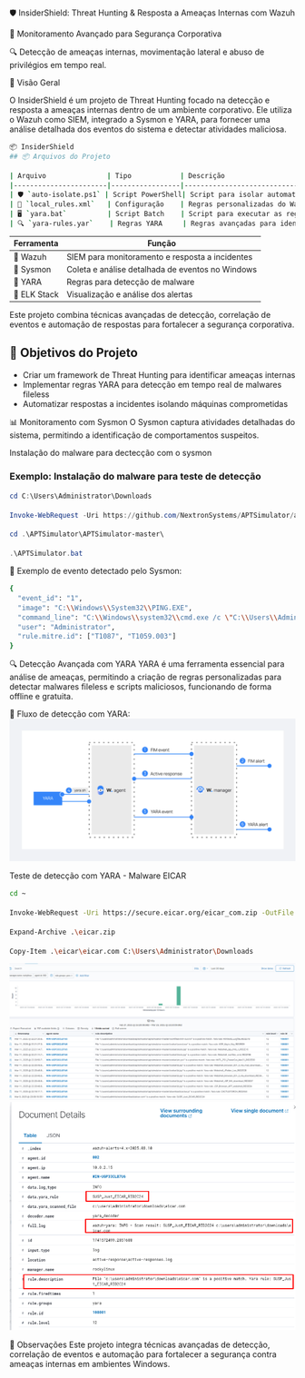 🛡️ InsiderShield: Threat Hunting & Resposta a Ameaças Internas com Wazuh

🚀 Monitoramento Avançado para Segurança Corporativa

🔍 Detecção de ameaças internas, movimentação lateral e abuso de privilégios em tempo real.

📌 Visão Geral

O InsiderShield é um projeto de Threat Hunting focado na detecção e resposta a ameaças internas dentro de um ambiente corporativo. Ele utiliza o Wazuh como SIEM, integrado a Sysmon e YARA, para fornecer uma análise detalhada dos eventos do sistema e detectar atividades maliciosa.


```bash
📦 InsiderShield
## 📦 Arquivos do Projeto

| Arquivo               | Tipo            | Descrição                                                                                          |
|-----------------------|-----------------|--------------------------------------------------------------------------------------------------|
| 🛡️ `auto-isolate.ps1` | Script PowerShell| Script para isolar automaticamente máquinas comprometidas, ativando resposta rápida.             |
| 📘 `local_rules.xml`   | Configuração    | Regras personalizadas do Wazuh focadas na detecção de ameaças internas e atividades suspeitas.   |
| 🖥️ `yara.bat`          | Script Batch    | Script para executar as regras YARA no ambiente de monitoramento local.                          |
| 🔍 `yara-rules.yar`    | Regras YARA     | Regras avançadas para identificar malwares fileless, scripts maliciosos e ataques sofisticados. |

```



| Ferramenta        | Função                                          |
|-------------------|-------------------------------------------------|
| 🔹 Wazuh         | SIEM para monitoramento e resposta a incidentes  |
| 🔹 Sysmon        | Coleta e análise detalhada de eventos no Windows |
| 🔹 YARA          | Regras para detecção de malware                  |
| 🔹 ELK Stack     | Visualização e análise dos alertas               |





Este projeto combina técnicas avançadas de detecção, correlação de eventos e automação de respostas para fortalecer a segurança corporativa.

## 🎯 Objetivos do Projeto

- Criar um framework de Threat Hunting para identificar ameaças internas  
- Implementar regras YARA para detecção em tempo real de malwares fileless  
- Automatizar respostas a incidentes isolando máquinas comprometidas  

📊 Monitoramento com Sysmon
O Sysmon captura atividades detalhadas do sistema, permitindo a identificação de comportamentos suspeitos.

Instalação do malware para dectecção com o sysmon

### Exemplo: Instalação do malware para teste de detecção

```powershell
cd C:\Users\Administrator\Downloads

Invoke-WebRequest -Uri https://github.com/NextronSystems/APTSimulator/archive/refs/heads/master.zip -OutFile APTSimulator.zip

cd .\APTSimulator\APTSimulator-master\

.\APTSimulator.bat
```


📌 Exemplo de evento detectado pelo Sysmon:

```bash
{ 
  "event_id": "1", 
  "image": "C:\\Windows\\System32\\PING.EXE", 
  "command_line": "C:\\Windows\\system32\\cmd.exe /c \"C:\\Users\\Administrator\\Downloads\\APTSimulator\\APTSimulator-master\\APTSimulator.bat\"", 
  "user": "Administrator",
  "rule.mitre.id": ["T1087", "T1059.003"]
}

```


🔍 Detecção Avançada com YARA
YARA é uma ferramenta essencial para análise de ameaças, permitindo a criação de regras personalizadas para detectar malwares fileless e scripts maliciosos, funcionando de forma offline e gratuita.


📌 Fluxo de detecção com YARA:
<img src="wazuh-imgs/wazuh-yara-events-flow1.png" alt="Fluxo de detecção com YARA" style="max-width: 100%;">



Teste de detecção com YARA - Malware EICAR


```bash
cd ~

Invoke-WebRequest -Uri https://secure.eicar.org/eicar_com.zip -OutFile eicar.zip

Expand-Archive .\eicar.zip

Copy-Item .\eicar\eicar.com C:\Users\Administrator\Downloads

```

<img src="wazuh-imgs/eicar01.png" alt="Detecção de Malware com YARA" style="max-width: 100%;">

<img src="wazuh-imgs/eicar02.png"> 


📝 Observações
Este projeto integra técnicas avançadas de detecção, correlação de eventos e automação para fortalecer a segurança contra ameaças internas em ambientes Windows.




 


 
